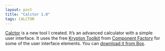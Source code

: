 ```yaml
---
layout: post
title: "Calctor 1.0"
tags: CALCTOR
---
```


[Calctor]({{site.url}}/projects/calctor/) is a new tool I created. It’s an advanced calculator with a simple user interface. It uses the free [Krypton Toolkit](http://www.componentfactory.com/product?id=3) from [Component Factory](http://www.componentfactory.com/) for some of the user interface elements. You can [download it from Box](https://app.box.com/s/hd1fulwrkasfnm2qxeev).